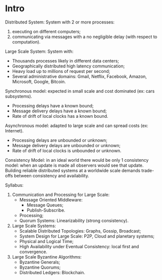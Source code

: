 # Intro

Distributed System: System with 2 or more processes:
1. executing on different computers;
2. communicating via messages with a no negligible delay (with respect to computation).

Large Scale System: System with:
- Thousands processes likely in different data centers;
- Geographically distributed high latency communication;
- Heavy load up to millions of request per second;
- Several administrative domains: Gmail, Netflix, Facebook, Amazon, Microsoft, Google, Bitcoin.

Synchronous model: expected in small scale and cost dominated (ex: cars subsystems).
- Processing delays have a known bound;
- Message delivery delays have a known bound;
- Rate of drift of local clocks has a known bound.

Asynchronous model: adapted to large scale and can spread costs (ex: Internet).
- Processing delays are unbounded or unknown;
- Message delivery delays are unbounded or unknown;
- Rate of drift of local clocks is unbounded or unknown.

Consistency Model: in an ideal world there would be only 1 consistency model: when an update is made all observers would see that update. Building reliable distributed systems at a worldwide scale demands trade-offs between consistency and availability.

Syllabus:
1. Communication and Processing for Large Scale:
   - Message Oriented Middleware:
     - Message Queues;
     - Publish-Subscribe.
   - Processing;
   - Quorum Systems: Linearizability (strong consistency).
2. Large Scale Systems:
   - Scalable Distributed Topologies: Graphs, Gossip, Broadcast;
   - System Design for Large Scale: P2P, Cloud and planetary systems;
   - Physical and Logical Time;
   - High Availability under Eventual Consistency: local first and convergence.
3. Large Scale Byzantine Algorithms:
   - Byzantine Generals;
   - Byzantine Quorums;
   - Distributed Ledgers: Blockchain.